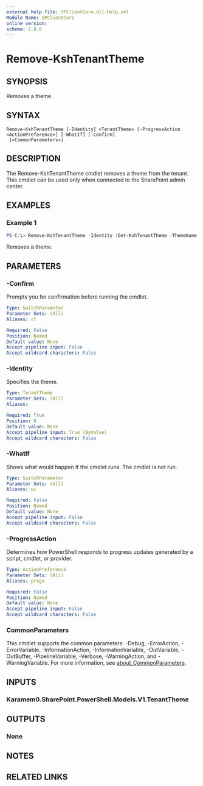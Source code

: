 ```yaml
---
external help file: SPClientCore.dll-Help.xml
Module Name: SPClientCore
online version:
schema: 2.0.0
---
```


# Remove-KshTenantTheme

## SYNOPSIS
Removes a theme.

## SYNTAX

```
Remove-KshTenantTheme [-Identity] <TenantTheme> [-ProgressAction <ActionPreference>] [-WhatIf] [-Confirm]
 [<CommonParameters>]
```

## DESCRIPTION
The Remove-KshTenantTheme cmdlet removes a theme from the tenant. This cmdlet can be used only when connected to the SharePoint admin center.

## EXAMPLES

### Example 1
```powershell
PS C:\> Remove-KshTenantTheme -Identity (Get-KshTenantTheme -ThemeName 'Custom Theme')
```

Removes a theme.

## PARAMETERS

### -Confirm
Prompts you for confirmation before running the cmdlet.

```yaml
Type: SwitchParameter
Parameter Sets: (All)
Aliases: cf

Required: False
Position: Named
Default value: None
Accept pipeline input: False
Accept wildcard characters: False
```

### -Identity
Specifies the theme.

```yaml
Type: TenantTheme
Parameter Sets: (All)
Aliases:

Required: True
Position: 0
Default value: None
Accept pipeline input: True (ByValue)
Accept wildcard characters: False
```

### -WhatIf
Shows what would happen if the cmdlet runs. The cmdlet is not run.

```yaml
Type: SwitchParameter
Parameter Sets: (All)
Aliases: wi

Required: False
Position: Named
Default value: None
Accept pipeline input: False
Accept wildcard characters: False
```

### -ProgressAction
Determines how PowerShell responds to progress updates generated by a script, cmdlet, or provider.

```yaml
Type: ActionPreference
Parameter Sets: (All)
Aliases: proga

Required: False
Position: Named
Default value: None
Accept pipeline input: False
Accept wildcard characters: False
```

### CommonParameters
This cmdlet supports the common parameters: -Debug, -ErrorAction, -ErrorVariable, -InformationAction, -InformationVariable, -OutVariable, -OutBuffer, -PipelineVariable, -Verbose, -WarningAction, and -WarningVariable. For more information, see [about_CommonParameters](http://go.microsoft.com/fwlink/?LinkID=113216).

## INPUTS

### Karamem0.SharePoint.PowerShell.Models.V1.TenantTheme

## OUTPUTS

### None

## NOTES

## RELATED LINKS

